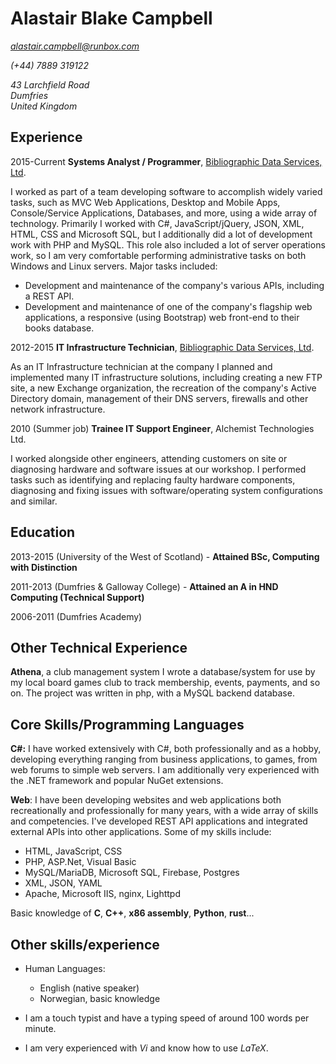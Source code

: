 # Alastair Blake Campbell

*alastair.campbell@runbox.com*

*(+44) 7889 319122*

*43 Larchfield Road  
Dumfries  
United Kingdom*

## Experience

2015-Current
**Systems Analyst / Programmer**, [Bibliographic Data Services, Ltd](www.bdslive.com).

I worked as part of a team developing software to accomplish widely varied tasks, such as MVC Web Applications, Desktop and Mobile Apps, Console/Service Applications, Databases, and more, using a wide array of technology. Primarily I worked with C#, JavaScript/jQuery, JSON, XML, HTML, CSS and Microsoft SQL, but I additionally did a lot of development work with PHP and MySQL. This role also included a lot of server operations work, so I am very comfortable performing administrative tasks on both Windows and Linux servers. Major tasks included:

* Development and maintenance of the company's various APIs, including a REST API.
* Development and maintenance of one of the company's flagship web applications, a responsive (using Bootstrap) web front-end to their books database.

2012-2015
**IT Infrastructure Technician**, [Bibliographic Data Services, Ltd](www.bdslive.com).

As an IT Infrastructure technician at the company I planned and implemented many IT 
infrastructure solutions, including creating a new FTP site, a new Exchange 
organization, the recreation of the company's Active Directory domain, management 
of their DNS servers, firewalls and other network infrastructure.

2010 (Summer job)
**Trainee IT Support Engineer**, Alchemist Technologies Ltd.

I worked alongside other engineers, attending customers on site or diagnosing 
hardware and software issues at our workshop. I performed tasks such as 
identifying and replacing faulty hardware components, diagnosing and fixing 
issues with software/operating system configurations and similar.

## Education

2013-2015 (University of the West of Scotland) - **Attained BSc, Computing with Distinction**

2011-2013 (Dumfries &amp; Galloway College) - **Attained an A in HND Computing (Technical Support)**

2006-2011 (Dumfries Academy)

## Other Technical Experience

**Athena**, a club management system
	I wrote a database/system for use by my local board games club to track 
	membership, events, payments, and so on. The project was written in php, 
	with a MySQL backend database. 

## Core Skills/Programming Languages
**C#:** I have worked extensively with C#, both professionally and as a 
		hobby, developing everything ranging from business applications, 
		to games, from web forums to simple web servers. I am additionally 
		very experienced with the .NET framework and popular NuGet extensions.
		
**Web**: I have been developing websites and web applications both recreationally and professionally for many years, with a wide array of skills and competencies. I've developed REST API applications and integrated external APIs into other applications. Some of my skills include:
* HTML, JavaScript, CSS
* PHP, ASP.Net, Visual Basic
* MySQL/MariaDB, Microsoft SQL, Firebase, Postgres
* XML, JSON, YAML
* Apache, Microsoft IIS, nginx, Lighttpd

Basic knowledge of **C**, **C++**, **x86 assembly**, **Python**, **rust**...

Other skills/experience 
-----------------------

* Human Languages:

     * English (native speaker)
     * Norwegian, basic knowledge

* I am a touch typist and have a typing speed of around 100 words per minute.

* I am very experienced with *Vi* and know how to use *LaTeX*.
